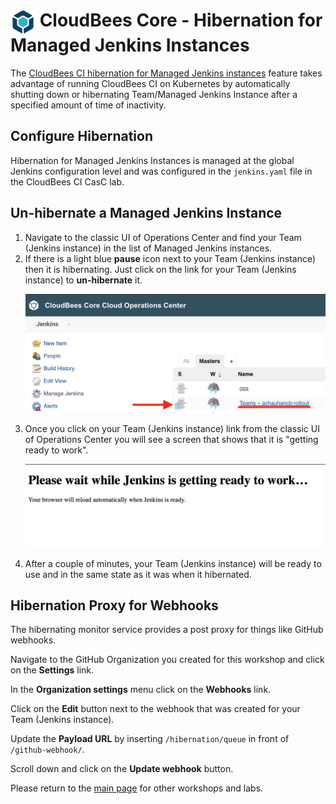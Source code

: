 # <img src="images/cloudbeescore_logo.png" alt="CloudBees Core Logo" width="40" align="top"> CloudBees Core - Hibernation for Managed Jenkins Instances

The [CloudBees CI hibernation for Managed Jenkins instances](https://docs.cloudbees.com/docs/cloudbees-core/latest/cloud-admin-guide/managing-masters#_hibernation_in_managed_masters) feature takes advantage of running CloudBees CI on Kubernetes by automatically shutting down or hibernating Team/Managed Jenkins Instance after a specified amount of time of inactivity.

## Configure Hibernation
Hibernation for Managed Jenkins Instances is managed at the global Jenkins configuration level and was configured in the `jenkins.yaml` file in the CloudBees CI CasC lab.

## Un-hibernate a Managed Jenkins Instance

1. Navigate to the classic UI of Operations Center and find your Team (Jenkins instance) in the list of Managed Jenkins instances. 
2. If there is a light blue **pause** icon next to your Team (Jenkins instance) then it is hibernating. Just click on the link for your Team (Jenkins instance) to **un-hibernate** it. <p><img src="images/hibernating-master.png" width=800/>
3. Once you click on your Team (Jenkins instance) link from the classic UI of Operations Center you will see a screen that shows that it is "getting ready to work". <p><img src="images/unhibernate.png" width=800/>
4. After a couple of minutes, your Team (Jenkins instance) will be ready to use and in the same state as it was when it hibernated.

## Hibernation Proxy for Webhooks
The hibernating monitor service provides a post proxy for things like GitHub webhooks.

Navigate to the GitHub Organization you created for this workshop and click on the **Settings** link. 

In the **Organization settings** menu click on the **Webhooks** link. 

Click on the **Edit** button next to the webhook that was created for your Team (Jenkins instance).

Update the **Payload URL** by inserting `/hibernation/queue` in front of `/github-webhook/`.

Scroll down and click on the **Update webhook** button.



Please return to the [main page](../../README.md#workshop-labs) for other workshops and labs.
